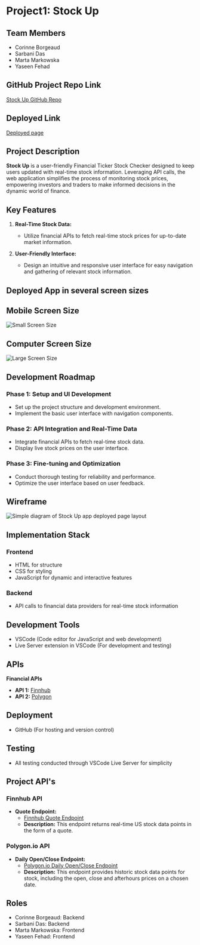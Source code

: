 # Project1: Stock Up

## Team Members
- Corinne Borgeaud
- Sarbani Das
- Marta Markowska
- Yaseen Fehad

## GitHub Project Repo Link
[Stock Up GitHub Repo](https://github.com/sarbanibhadra/Project1)

## Deployed Link
[Deployed page](https://sarbanibhadra.github.io/Project1/)


## Project Description
**Stock Up** is a user-friendly Financial Ticker Stock Checker designed to keep users updated with real-time stock information. Leveraging API calls, the web application simplifies the process of monitoring stock prices, empowering investors and traders to make informed decisions in the dynamic world of finance.

## Key Features
1. **Real-Time Stock Data:**
   - Utilize financial APIs to fetch real-time stock prices for up-to-date market information.
  
2. **User-Friendly Interface:**
   - Design an intuitive and responsive user interface for easy navigation and gathering of relevant stock information.


## Deployed App in several screen sizes

## Mobile Screen Size
![Small Screen Size](/assets/images/demo2.png)

## Computer Screen Size
![Large Screen Size](/assets/images/demo1.png)

## Development Roadmap
### Phase 1: Setup and UI Development
- Set up the project structure and development environment.
- Implement the basic user interface with navigation components.

### Phase 2: API Integration and Real-Time Data
- Integrate financial APIs to fetch real-time stock data.
- Display live stock prices on the user interface.

### Phase 3: Fine-tuning and Optimization
- Conduct thorough testing for reliability and performance.
- Optimize the user interface based on user feedback.

## Wireframe
![Simple diagram of Stock Up app deployed page layout](/assets/images/StockUpWireframeGroup2.png)


## Implementation Stack
### Frontend
- HTML for structure
- CSS for styling
- JavaScript for dynamic and interactive features

### Backend
- API calls to financial data providers for real-time stock information

## Development Tools
- VSCode (Code editor for JavaScript and web development)
- Live Server extension in VSCode (For development and testing)

## APIs
**Financial APIs**
- **API 1:** [Finnhub](https://finnhub.io)
- **API 2:** [Polygon](https://api.polygon.io)

## Deployment
- GitHub (For hosting and version control)

## Testing
- All testing conducted through VSCode Live Server for simplicity

## Project API's

### Finnhub API

- **Quote Endpoint:**
  - [Finnhub Quote Endpoint](https://finnhub.io/docs/api/quote)
  - **Description:** This endpoint returns real-time US stock data points in the form of a quote.

### Polygon.io API

- **Daily Open/Close Endpoint:**
  - [Polygon.io Daily Open/Close Endpoint](https://polygon.io/docs/stocks/get_v1_open-close__stocksticker___date)
  - **Description:** This endpoint provides historic stock data points for stock, including the open, close and afterhours prices on a chosen date.
  

## Roles
- Corinne Borgeaud: Backend
- Sarbani Das: Backend
- Marta Markowska: Frontend
- Yaseen Fehad: Frontend
